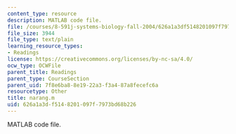 ```yaml
---
content_type: resource
description: MATLAB code file.
file: /courses/8-591j-systems-biology-fall-2004/626a1a3df5148201097f7973bd68b226_narang.m
file_size: 3944
file_type: text/plain
learning_resource_types:
- Readings
license: https://creativecommons.org/licenses/by-nc-sa/4.0/
ocw_type: OCWFile
parent_title: Readings
parent_type: CourseSection
parent_uid: 7f8e6ba8-8e19-22a3-f3a4-87a8fecefc6a
resourcetype: Other
title: narang.m
uid: 626a1a3d-f514-8201-097f-7973bd68b226
---
```

MATLAB code file.